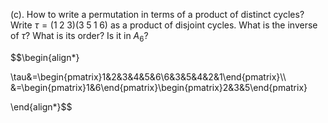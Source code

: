 (c). How to write a permutation in terms of a product of distinct cycles? Write $\tau = (1\;2\;3)(3\;5\;1\;6)$ as a product of disjoint cycles. What is the inverse of $\tau$? What is its order? Is it in $A_6$?

$$\begin{align*}

\tau&=\begin{pmatrix}1&2&3&4&5&6\\6&3&5&4&2&1\end{pmatrix}\\\\
&=\begin{pmatrix}1&6\end{pmatrix}\begin{pmatrix}2&3&5\end{pmatrix}

\end{align*}$$
